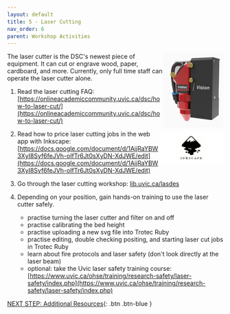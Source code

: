 ```yaml
---
layout: default
title: 5 - Laser Cutting
nav_order: 6
parent: Workshop Activities
---
```

<img src="images/5-trotec laser.png" style="float:right;width:140px;" alt="trotec laser">
The laser cutter is the DSC's newest piece of equipment.  It can cut or engrave wood, paper, cardboard, and more.  Currently, only full time staff can operate the laser cutter alone.

1. Read the laser cutting FAQ: [https://onlineacademiccommunity.uvic.ca/dsc/how-to-laser-cut/](https://onlineacademiccommunity.uvic.ca/dsc/how-to-laser-cut/)

    <img src="images/5-inkscape-logo.png" style="float:right;width:150px;" alt="inkscape">

2. Read how to price laser cutting jobs in the web app with Inkscape: [https://docs.google.com/document/d/1AjjRaYBW3XyI8Syf6feJVh-oIfTr6Jt0sXyDN-XdJWE/edit](https://docs.google.com/document/d/1AjjRaYBW3XyI8Syf6feJVh-oIfTr6Jt0sXyDN-XdJWE/edit)

3. Go through the laser cutting workshop: [lib.uvic.ca/lasdes](https://uviclibraries.github.io/laser/)

4. Depending on your position, gain hands-on training to use the laser cutter safely.
    - practise turning the laser cutter and filter on and off
    - practise calibrating the bed height
    - practise uploading a new svg file into Trotec Ruby
    - practise editing, double checking positing, and starting laser cut jobs in Trotec Ruby
    - learn about fire protocols and laser safety (don't look directly at the laser beam)
    - optional: take the Uvic laser safety training course: [https://www.uvic.ca/ohse/training/research-safety/laser-safety/index.php](https://www.uvic.ca/ohse/training/research-safety/laser-safety/index.php)

[NEXT STEP: Additional Resources](additional-resources.html){: .btn .btn-blue }